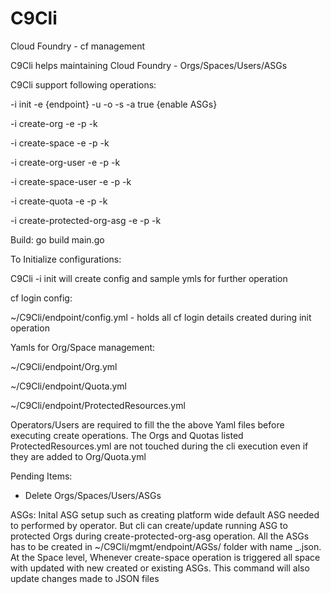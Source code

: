 # C9Cli
Cloud Foundry - cf management

C9Cli helps maintaining  Cloud Foundry - Orgs/Spaces/Users/ASGs

C9Cli support following operations: 

  -i init -e {endpoint} -u <user> -o <org> -s <space> -a true {enable ASGs} 
  
-i create-org -e <endpoint> -p <pwd> -k <path to C9Cli Folder>

-i create-space -e <endpoint> -p <pwd> -k <path to C9Cli Folder>

-i create-org-user -e <endpoint> -p <pwd> -k <path to C9Cli Folder>

-i create-space-user -e <endpoint> -p <pwd> -k <path to C9Cli Folder>

-i create-quota -e <endpoint> -p <pwd> -k <path to C9Cli Folder>

-i create-protected-org-asg -e <endpoint> -p <pwd> -k <path to C9Cli Folder>


Build: go build main.go

To Initialize configurations: 

C9Cli -i init will create config and sample ymls for further operation
  
  cf login config:

~/C9Cli/endpoint/config.yml - holds all cf login details created during init operation
  
  Yamls for Org/Space management:

~/C9Cli/endpoint/Org.yml

~/C9Cli/endpoint/Quota.yml

~/C9Cli/endpoint/ProtectedResources.yml
  
Operators/Users are required to fill the the above Yaml files before executing create operations. The Orgs and Quotas listed ProtectedResources.yml are not touched during the  cli execution even if they are added to Org/Quota.yml
    
Pending Items:

- Delete Orgs/Spaces/Users/ASGs

ASGs:
Inital ASG setup such as creating platform wide default ASG needed to performed by operator. But cli can create/update running ASG to protected Orgs during create-protected-org-asg operation. All the ASGs has to be created in ~/C9Cli/mgmt/endpoint/AGSs/ folder with name <org>_<space>.json. At the Space level, Whenever create-space operation is triggered all space with updated with new created or existing ASGs. This command will also update changes made to JSON files
